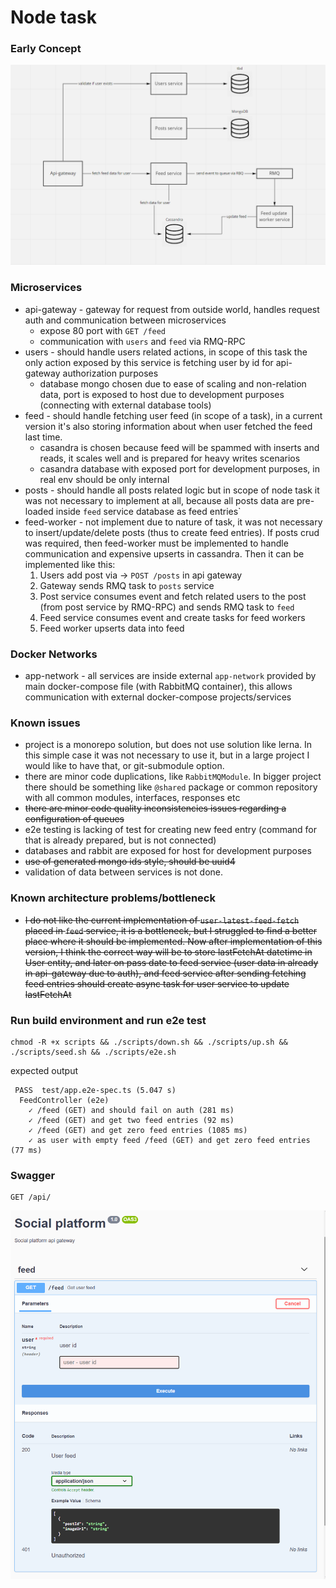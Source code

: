 # Node task

### Early Concept
![image info](docs/assets/schema-01.png)

### Microservices
* api-gateway - gateway for request from outside world, handles request auth and communication between microservices
    * expose 80 port with `GET /feed`
    * communication with `users` and `feed` via RMQ-RPC
* users - should handle users related actions, in scope of this task the only action exposed by this service is fetching user by id for api-gateway authorization purposes
    * database mongo chosen due to ease of scaling and non-relation data, port is exposed to host due to development purposes (connecting with external database tools)
* feed - should handle fetching user feed (in scope of a task), in a current version it's also storing information about when user fetched the feed last time.
    * casandra is chosen because feed will be spammed with inserts and reads, it scales well and is prepared for heavy writes scenarios
    * casandra database with exposed port for development purposes, in real env should be only internal
* posts - should handle all posts related logic but in scope of node task it was not necessary to implement at all, because all posts data are pre-loaded inside `feed` service database as feed entries`
* feed-worker - not implement due to nature of task, it was not necessary to insert/update/delete posts (thus to create feed entries). If posts crud was required, then feed-worker must be implemented to handle communication and expensive upserts in cassandra.
  Then it can be implemented like this:
  1. Users add post via -> `POST /posts` in api gateway
  2. Gateway sends RMQ task to `posts` service
  3. Post service consumes event and fetch related users to the post (from post service by RMQ-RPC) and sends RMQ task to `feed`
  4. Feed service consumes event and create tasks for feed workers
  5. Feed worker upserts data into feed

### Docker Networks
* app-network - all services are inside external `app-network` provided by main docker-compose file (with RabbitMQ container), this allows communication with external docker-compose projects/services

### Known issues
- project is a monorepo solution, but does not use solution like lerna. In this simple case it was not necessary to use it, but in a large project I would like to have that, or git-submodule option.
- there are minor code duplications, like `RabbitMQModule`. In bigger project there should be something like `@shared` package or common repository with all common modules, interfaces, responses etc
- ~~there are minor code quality inconsistencies issues regarding a configuration of queues~~
- e2e testing is lacking of test for creating new feed entry (command for that is already prepared, but is not connected)
- databases and rabbit are exposed for host for development purposes
- ~~use of generated mongo ids style, should be uuid4~~
- validation of data between services is not done.

### Known architecture problems/bottleneck
- ~~I do not like the current implementation of `user-latest-feed-fetch` placed in `feed` service, it is a bottleneck, but I struggled to find a better place where it should be implemented.
  Now after implementation of this version, I think the correct way will be to store lastFetchAt datetime in User entity, and later on pass date to feed service (user data in already in api-gateway due to auth), 
  and feed service after sending fetching feed entries should create async task for user service to update lastFetchAt~~


### Run build environment and run e2e test
```
chmod -R +x scripts && ./scripts/down.sh && ./scripts/up.sh && ./scripts/seed.sh && ./scripts/e2e.sh
```

expected output

```
 PASS  test/app.e2e-spec.ts (5.047 s)
  FeedController (e2e)
    ✓ /feed (GET) and should fail on auth (281 ms)
    ✓ /feed (GET) and get two feed entries (92 ms)
    ✓ /feed (GET) and get zero feed entries (1085 ms)
    ✓ as user with empty feed /feed (GET) and get zero feed entries (77 ms)
```

### Swagger
```
GET /api/
```
![image info](docs/assets/swagger.png)
